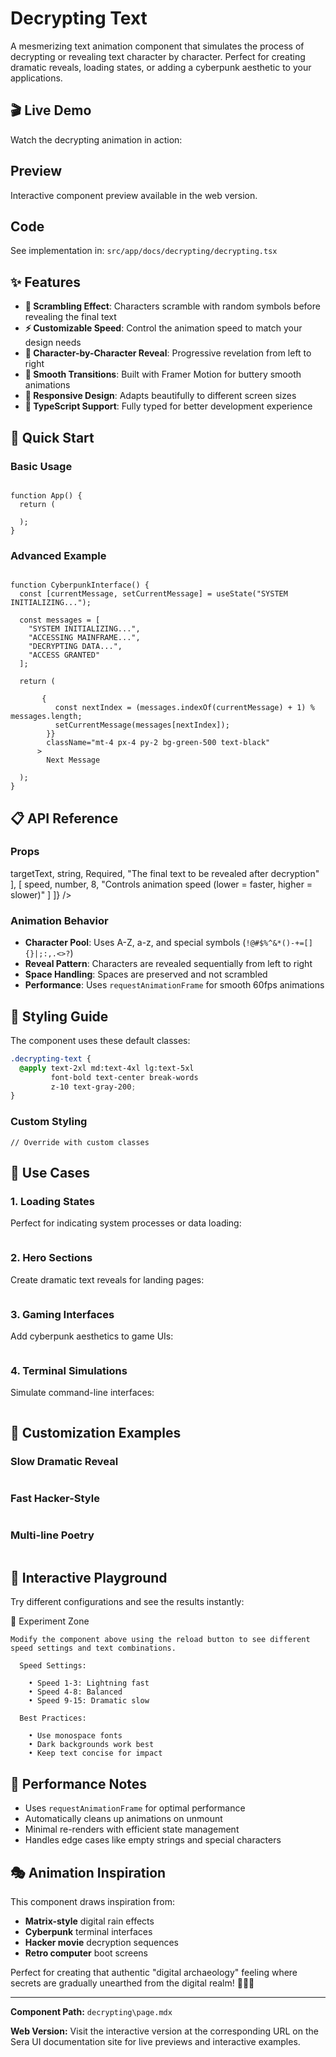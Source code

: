 # Decrypting Text 

A mesmerizing text animation component that simulates the process of decrypting or revealing text character by character. Perfect for creating dramatic reveals, loading states, or adding a cyberpunk aesthetic to your applications.

## 🎬 Live Demo
Watch the decrypting animation in action:

## Preview

Interactive component preview available in the web version.

## Code

See implementation in: `src/app/docs/decrypting/decrypting.tsx`

## ✨ Features

- **🔐 Scrambling Effect**: Characters scramble with random symbols before revealing the final text
- **⚡ Customizable Speed**: Control the animation speed to match your design needs
- **🎯 Character-by-Character Reveal**: Progressive revelation from left to right
- **🎨 Smooth Transitions**: Built with Framer Motion for buttery smooth animations
- **📱 Responsive Design**: Adapts beautifully to different screen sizes
- **🔧 TypeScript Support**: Fully typed for better development experience

## 🚀 Quick Start

### Basic Usage

```tsx

function App() {
  return (
    
  );
}
```

### Advanced Example

```tsx

function CyberpunkInterface() {
  const [currentMessage, setCurrentMessage] = useState("SYSTEM INITIALIZING...");

  const messages = [
    "SYSTEM INITIALIZING...",
    "ACCESSING MAINFRAME...",
    "DECRYPTING DATA...",
    "ACCESS GRANTED"
  ];

  return (

       {
          const nextIndex = (messages.indexOf(currentMessage) + 1) % messages.length;
          setCurrentMessage(messages[nextIndex]);
        }}
        className="mt-4 px-4 py-2 bg-green-500 text-black"
      >
        Next Message

  );
}
```

## 📋 API Reference

### Props

targetText,
      string,
      Required,
      "The final text to be revealed after decryption"
    ],
    [
      speed,
      number,
      8,
      "Controls animation speed (lower = faster, higher = slower)"
    ]
  ]}
/>

### Animation Behavior

- **Character Pool**: Uses A-Z, a-z, and special symbols (`!@#$%^&*()-+=[]{}|;:,.<>?`)
- **Reveal Pattern**: Characters are revealed sequentially from left to right
- **Space Handling**: Spaces are preserved and not scrambled
- **Performance**: Uses `requestAnimationFrame` for smooth 60fps animations

## 🎨 Styling Guide

The component uses these default classes:

```css
.decrypting-text {
  @apply text-2xl md:text-4xl lg:text-5xl
         font-bold text-center break-words
         z-10 text-gray-200;
}
```

### Custom Styling

```tsx
// Override with custom classes

```

## 🎯 Use Cases

### 1. **Loading States**
Perfect for indicating system processes or data loading:

```tsx

```

### 2. **Hero Sections**
Create dramatic text reveals for landing pages:

```tsx

```

### 3. **Gaming Interfaces**
Add cyberpunk aesthetics to game UIs:

```tsx

```

### 4. **Terminal Simulations**
Simulate command-line interfaces:

```tsx

```

## 🔧 Customization Examples

### Slow Dramatic Reveal

```tsx

```

### Fast Hacker-Style

```tsx

```

### Multi-line Poetry

```tsx

```

## 🎪 Interactive Playground

Try different configurations and see the results instantly:

  🔬 Experiment Zone
  
    Modify the component above using the reload button to see different speed settings and text combinations.

      Speed Settings:
      
        • Speed 1-3: Lightning fast
        • Speed 4-8: Balanced
        • Speed 9-15: Dramatic slow

      Best Practices:
      
        • Use monospace fonts
        • Dark backgrounds work best
        • Keep text concise for impact

## 🚨 Performance Notes

- Uses `requestAnimationFrame` for optimal performance
- Automatically cleans up animations on unmount
- Minimal re-renders with efficient state management
- Handles edge cases like empty strings and special characters

## 🎭 Animation Inspiration

This component draws inspiration from:
- **Matrix-style** digital rain effects
- **Cyberpunk** terminal interfaces
- **Hacker movie** decryption sequences
- **Retro computer** boot screens

Perfect for creating that authentic "digital archaeology" feeling where secrets are gradually unearthed from the digital realm! 🕵️‍♂️✨

---

**Component Path:** `decrypting\page.mdx`

**Web Version:** Visit the interactive version at the corresponding URL on the Sera UI documentation site for live previews and interactive examples.
